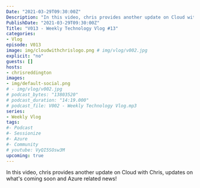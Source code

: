 ```yaml
---
Date: "2021-03-29T09:30:00Z"
Description: "In this video, chris provides another update on Cloud with Chris, updates on what's coming soon and Azure related news!"
PublishDate: "2021-03-29T09:30:00Z"
Title: "V013 - Weekly Technology Vlog #13"
categories:
- Vlog
episode: V013
image: img/cloudwithchrislogo.png # img/vlog/v002.jpg
explicit: "no"
guests: []
hosts:
- chrisreddington
images:
- img/default-social.png
# - img/vlog/v002.jpg
# podcast_bytes: "13803520"
# podcast_duration: "14:19.000"
# podcast_file: V002 - Weekly Technology Vlog.mp3
series:
- Weekly Vlog
tags:
#- Podcast
#- Sessionize
#- Azure
#- Community
# youtube: VyQI5SOsw3M
upcoming: true
---
```

In this video, chris provides another update on Cloud with Chris, updates on what's coming soon and Azure related news!